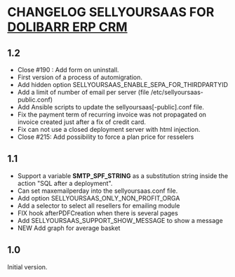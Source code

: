 # CHANGELOG SELLYOURSAAS FOR <a href="https://www.dolibarr.org">DOLIBARR ERP CRM</a>

## 1.2

* Close #190 : Add form on uninstall.
* First version of a process of automigration.
* Add hidden option SELLYOURSAAS_ENABLE_SEPA_FOR_THIRDPARTYID
* Add a limit of number of email per server (file /etc/sellyoursaas-public.conf)
* Add Ansible scripts to update the sellyoursaas[-public].conf file.
* Fix the payment term of recurring invoice was not propagated on invoice created just after a fix of credit card.
* Fix can not use a closed deployment server with html injection.
* Close #215: Add possibility to force a plan price for resselers


## 1.1 

* Support a variable __SMTP_SPF_STRING__ as a substitution string inside the action "SQL after a deployment".
* Can set maxemailperday into the sellyoursaas.conf file.
* Add option SELLYOURSAAS_ONLY_NON_PROFIT_ORGA
* Add a selector to select all resellers for emailing module
* FIX hook afterPDFCreation when there is several pages
* Add SELLYOURSAAS_SUPPORT_SHOW_MESSAGE to show a message
* NEW Add graph for average basket


## 1.0
Initial version.

